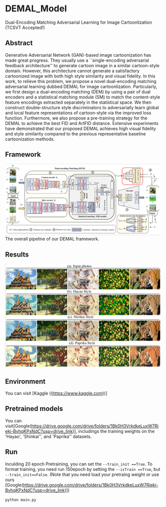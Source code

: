 # DEMAL_Model
Dual-Encoding Matching Adversarial Learning for Image Cartoonlization (TCSVT Accepted!)

## Abstract
Generative Adversarial Network (GAN)-based image cartoonization has made great progress. They 
usually use a ``single-encoding adversarial feedback architecture'' to generate cartoon image in a similar cartoon-style domain. However, this architecture cannot generate a satisfactory cartoonized image with both high style similarity and visual fidelity. In this work, to relieve this problem, we propose a novel dual-encoding matching adversarial learning dubbed DEMAL for image cartoonlization. Particularly, we first design a dual-encoding matching (DEM) by using a pair of dual encoders and a statistical matching module (SM) to match the content-style feature encodings extracted separately in the statistical space. We then construct double-structure style discriminators to adversarially learn global and local feature representations of cartoon-style via the improved loss function. Furthermore, we also propose a pre-training strategy for the DEMAL to achieve the best FID and ArtFID distance. Extensive experiments have demonstrated that our proposed DEMAL achieves high visual fidelity and style similarity compared to the previous representative baseline cartoonization methods.
## Framework
![DEMAL](https://github.com/ZYDeeplearning/DEMAL_Model/blob/main/1.png)
The overall pipeline of our DEMAL framework.
## Results
![DEMAL](https://github.com/ZYDeeplearning/DEMAL_Model/blob/main/2.png)

## Environment
You can visit [Kaggle ((https://www.kaggle.com))] 

## Pretrained models
You can visit[Google(https://drive.google.com/drive/folders/1Bk0H3VrkdkeLuxW7Rieki-BvhqKPxNdC?usp=drive_link)], includings the training weights on the 'Hayao', 'Shinkai'', and 'Paprika'' datasets.

## Run
Inculding 20 epoch Pretraining, you can set the ``--train_init ==True``. To format training, you need run 150epoch by setting the  ``--isTrain ==True``, but 
``--train_init==False``. (Note that you need load your pretraing weight or use ours [Google(https://drive.google.com/drive/folders/1Bk0H3VrkdkeLuxW7Rieki-BvhqKPxNdC?usp=drive_link)])
```
python main.py 
```
